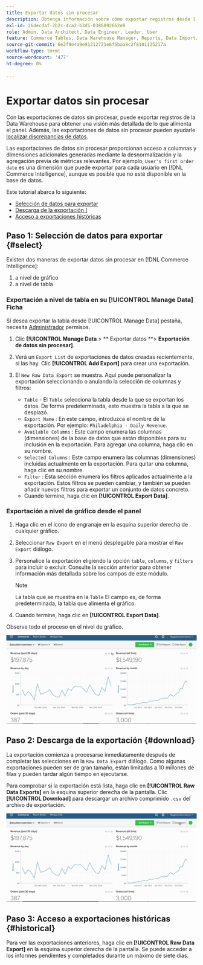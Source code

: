 ```yaml
---
title: Exportar datos sin procesar
description: Obtenga información sobre cómo exportar registros desde [!DNL Commerce Intelligence] Data Warehouse para obtener una visión más detallada de lo que alimenta el panel.
exl-id: 26decdaf-2b2c-4ca2-b3d5-0386892662e8
role: Admin, Data Architect, Data Engineer, Leader, User
feature: Commerce Tables, Data Warehouse Manager, Reports, Data Import/Export
source-git-commit: 6e2f9e4a9e91212771e6f6baa8c2f8101125217a
workflow-type: tm+mt
source-wordcount: '477'
ht-degree: 0%

---
```


# Exportar datos sin procesar

Con las exportaciones de datos sin procesar, puede exportar registros de la Data Warehouse para obtener una visión más detallada de lo que alimenta el panel. Además, las exportaciones de datos sin procesar pueden ayudarle [localizar discrepancias de datos](https://experienceleague.adobe.com/docs/commerce-knowledge-base/kb/troubleshooting/miscellaneous/using-data-exports-to-pinpoint-discrepancies.html).

Las exportaciones de datos sin procesar proporcionan acceso a columnas y dimensiones adicionales generadas mediante la desnormalización y la agregación previa de métricas relevantes. Por ejemplo, `User's first order date` es una dimensión que puede exportar para cada usuario en [!DNL Commerce Intelligence], aunque es posible que no esté disponible en la base de datos.

Este tutorial abarca lo siguiente:

* [Selección de datos para exportar](#select)
* [Descarga de la exportación (](#download)
* [Acceso a exportaciones históricas](#historical)

## Paso 1: Selección de datos para exportar {#select}

Existen dos maneras de exportar datos sin procesar en [!DNL Commerce Intelligence]:

1. a nivel de gráfico
1. a nivel de tabla

### Exportación a nivel de tabla en su [!UICONTROL Manage Data] Ficha

Si desea exportar la tabla desde [!UICONTROL Manage Data] pestaña, necesita [Administrador](../administrator/user-management/user-management.md) permisos.

1. Clic **[!UICONTROL Manage Data** > ** Exportar datos **> **Exportación de datos sin procesar]**.
1. Verá un `Export List` de exportaciones de datos creadas recientemente, si las hay. Clic **[!UICONTROL Add Export]** para crear una exportación.
1. El `New Raw Data Export` se muestra. Aquí puede personalizar la exportación seleccionando o anulando la selección de columnas y filtros:

   * `Table` - El `Table` selecciona la tabla desde la que se exportan los datos. De forma predeterminada, esto muestra la tabla a la que se desplazó.
   * `Export Name` : En este campo, introduzca el nombre de la exportación. Por ejemplo: `Philadelphia - Daily Revenue`.
   * `Available Columns` : Este campo enumera las columnas (dimensiones) de la base de datos que están disponibles para su inclusión en la exportación. Para agregar una columna, haga clic en su nombre.
   * `Selected Columns` : Este campo enumera las columnas (dimensiones) incluidas actualmente en la exportación. Para quitar una columna, haga clic en su nombre.
   * `Filter` : Esta sección enumera los filtros aplicados actualmente a la exportación. Estos filtros se pueden cambiar, y también se pueden añadir nuevos filtros para exportar un conjunto de datos concreto.
   * Cuando termine, haga clic en **[!UICONTROL Export Data]**.

### Exportación a nivel de gráfico desde el panel

1. Haga clic en el icono de engranaje en la esquina superior derecha de cualquier gráfico.

1. Seleccionar `Raw Export` en el menú desplegable para mostrar el `Raw Export` diálogo.

1. Personalice la exportación eligiendo la opción `table`, `columns`, y `filters` para incluir o excluir. Consulte la sección anterior para obtener información más detallada sobre los campos de este módulo.

   >[!NOTE]
   >
   >La tabla que se muestra en la `Table` El campo es, de forma predeterminada, la tabla que alimenta el gráfico.

1. Cuando termine, haga clic en **[!UICONTROL Export Data]**.

Observe todo el proceso en el nivel de gráfico.

![](../assets/Chart-level_export.gif)

## Paso 2: Descarga de la exportación {#download}

La exportación comienza a procesarse inmediatamente después de completar las selecciones en la `Raw Data Export` diálogo. Como algunas exportaciones pueden ser de gran tamaño, están limitadas a 10 millones de filas y pueden tardar algún tiempo en ejecutarse.

Para comprobar si la exportación está lista, haga clic en **[!UICONTROL Raw Data Exports]** en la esquina superior derecha de la pantalla. Clic **[!UICONTROL Download]** para descargar un archivo comprimido `.csv` del archivo de exportación.

![](../assets/Downloading_export.gif)

## Paso 3: Acceso a exportaciones históricas {#historical}

Para ver las exportaciones anteriores, haga clic en **[!UICONTROL Raw Data Export]** en la esquina superior derecha de la pantalla. Se puede acceder a los informes pendientes y completados durante un máximo de siete días.

